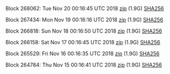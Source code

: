 Block 268062: Tue Nov 20 00:16:45 UTC 2018 [zip](https://dash-bootstrap.ams3.digitaloceanspaces.com/testnet/2018-11-20/bootstrap.dat.zip) (1.9G) [SHA256](https://dash-bootstrap.ams3.digitaloceanspaces.com/testnet/2018-11-20/sha256.txt)

Block 267434: Mon Nov 19 00:16:16 UTC 2018 [zip](https://dash-bootstrap.ams3.digitaloceanspaces.com/testnet/2018-11-19/bootstrap.dat.zip) (1.9G) [SHA256](https://dash-bootstrap.ams3.digitaloceanspaces.com/testnet/2018-11-19/sha256.txt)

Block 266818: Sun Nov 18 00:16:50 UTC 2018 [zip](https://dash-bootstrap.ams3.digitaloceanspaces.com/testnet/2018-11-18/bootstrap.dat.zip) (1.9G) [SHA256](https://dash-bootstrap.ams3.digitaloceanspaces.com/testnet/2018-11-18/sha256.txt)

Block 266158: Sat Nov 17 00:16:45 UTC 2018 [zip](https://dash-bootstrap.ams3.digitaloceanspaces.com/testnet/2018-11-17/bootstrap.dat.zip) (1.9G) [SHA256](https://dash-bootstrap.ams3.digitaloceanspaces.com/testnet/2018-11-17/sha256.txt)

Block 265529: Fri Nov 16 00:16:35 UTC 2018 [zip](https://dash-bootstrap.ams3.digitaloceanspaces.com/testnet/2018-11-16/bootstrap.dat.zip) (1.9G) [SHA256](https://dash-bootstrap.ams3.digitaloceanspaces.com/testnet/2018-11-16/sha256.txt)

Block 264784: Thu Nov 15 00:16:41 UTC 2018 [zip](https://dash-bootstrap.ams3.digitaloceanspaces.com/testnet/2018-11-15/bootstrap.dat.zip) (1.9G) [SHA256](https://dash-bootstrap.ams3.digitaloceanspaces.com/testnet/2018-11-15/sha256.txt)
